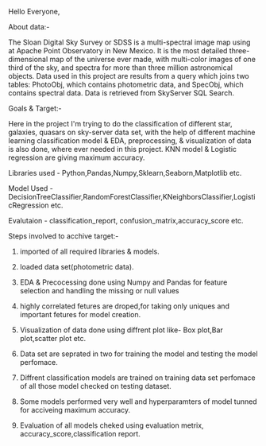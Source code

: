 Hello Everyone,

About data:-

The Sloan Digital Sky Survey or SDSS is a multi-spectral image map using at Apache Point Observatory in New Mexico. It is the most detailed three-dimensional map of the universe ever made, with multi-color images of one third of the sky, and spectra for more than three million astronomical objects.
Data used in this project are results from a query which joins two tables: PhotoObj, which contains photometric data, and SpecObj, which contains spectral data. Data is retrieved from SkyServer SQL Search.


Goals & Target:-

Here in the project I'm trying to do the classification of different star, galaxies, quasars on sky-server data set, with the help of different machine learning classification model & EDA, preprocessing, & visualization of data is also done, where ever needed in this project. KNN model & Logistic regression are giving maximum accuracy.

Libraries used - Python,Pandas,Numpy,Sklearn,Seaborn,Matplotlib etc.

Model Used - DecisionTreeClassifier,RandomForestClassifier,KNeighborsClassifier,LogisticRegression etc.

Evalutaion - classification_report, confusion_matrix,accuracy_score etc.

Steps involved to acchive target:-

1. imported of all required libraries & models.

2. loaded data set(photometric data).

3. EDA & Precocessing done using Numpy and Pandas for feature selection and handling the missing or null values

4. highly correlated fetures are droped,for taking only uniques and important fetures for model creation.

5. Visualization of data done using diffrent plot like- Box plot,Bar plot,scatter plot etc.

6. Data set are seprated in two for training the model and testing the model perfomace.

7. Diffrent classification models are trained on training data set perfomace of all those model checked on testing dataset.

8. Some models performed very well and hyperparamters of model tunned for acciveing maximum accuracy.

9. Evaluation of all models cheked using evaluation metrix, accuracy_score,classification report.
